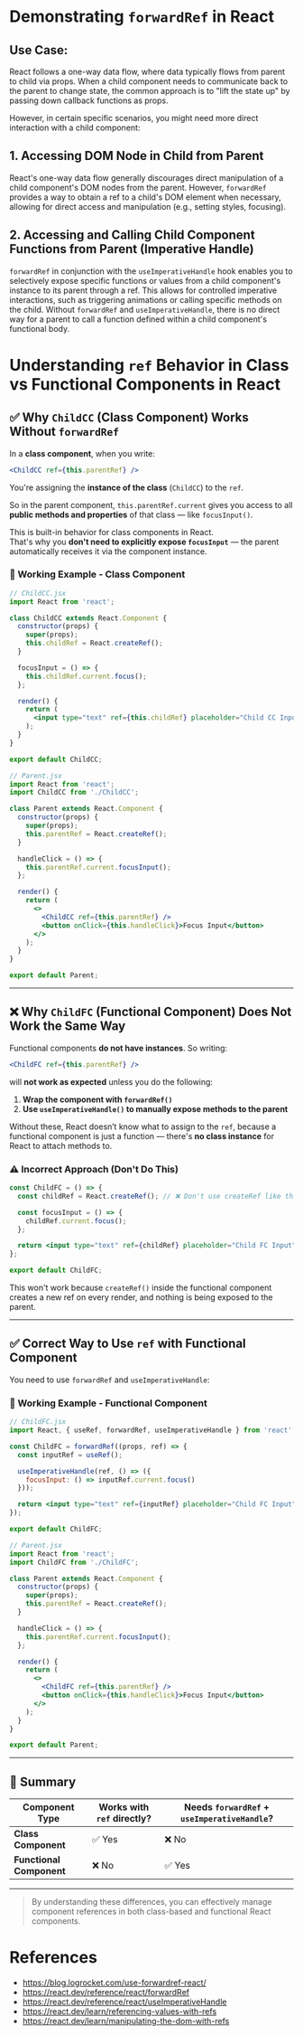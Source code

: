 # Demonstrating `forwardRef` in React

## Use Case:

React follows a one-way data flow, where data typically flows from parent to child via props. When a child component needs to communicate back to the parent to change state, the common approach is to "lift the state up" by passing down callback functions as props.

However, in certain specific scenarios, you might need more direct interaction with a child component:

## 1. Accessing DOM Node in Child from Parent

React's one-way data flow generally discourages direct manipulation of a child component's DOM nodes from the parent. However, `forwardRef` provides a way to obtain a ref to a child's DOM element when necessary, allowing for direct access and manipulation (e.g., setting styles, focusing).

## 2. Accessing and Calling Child Component Functions from Parent (Imperative Handle)

`forwardRef` in conjunction with the `useImperativeHandle` hook enables you to selectively expose specific functions or values from a child component's instance to its parent through a ref. This allows for controlled imperative interactions, such as triggering animations or calling specific methods on the child. Without `forwardRef` and `useImperativeHandle`, there is no direct way for a parent to call a function defined within a child component's functional body.

# Understanding `ref` Behavior in Class vs Functional Components in React

## ✅ Why `ChildCC` (Class Component) Works Without `forwardRef`

In a **class component**, when you write:

```jsx
<ChildCC ref={this.parentRef} />
```

You're assigning the **instance of the class** (`ChildCC`) to the `ref`.

So in the parent component, `this.parentRef.current` gives you access to all **public methods and properties** of that class — like `focusInput()`.

This is built-in behavior for class components in React.  
That's why you **don't need to explicitly expose `focusInput`** — the parent automatically receives it via the component instance.

### 🔧 Working Example - Class Component

```jsx
// ChildCC.jsx
import React from 'react';

class ChildCC extends React.Component {
  constructor(props) {
    super(props);
    this.childRef = React.createRef();
  }

  focusInput = () => {
    this.childRef.current.focus();
  };

  render() {
    return (
      <input type="text" ref={this.childRef} placeholder="Child CC Input" />
    );
  }
}

export default ChildCC;

// Parent.jsx
import React from 'react';
import ChildCC from './ChildCC';

class Parent extends React.Component {
  constructor(props) {
    super(props);
    this.parentRef = React.createRef();
  }

  handleClick = () => {
    this.parentRef.current.focusInput();
  };

  render() {
    return (
      <>
        <ChildCC ref={this.parentRef} />
        <button onClick={this.handleClick}>Focus Input</button>
      </>
    );
  }
}

export default Parent;
```

---

## ❌ Why `ChildFC` (Functional Component) Does Not Work the Same Way

Functional components **do not have instances**. So writing:

```jsx
<ChildFC ref={this.parentRef} />
```

will **not work as expected** unless you do the following:

1. **Wrap the component with `forwardRef()`**
2. **Use `useImperativeHandle()` to manually expose methods to the parent**

Without these, React doesn’t know what to assign to the `ref`, because a functional component is just a function — there's **no class instance** for React to attach methods to.

### ⚠️ Incorrect Approach (Don't Do This)

```jsx
const ChildFC = () => {
  const childRef = React.createRef(); // ❌ Don't use createRef like this in functional component

  const focusInput = () => {
    childRef.current.focus();
  };

  return <input type="text" ref={childRef} placeholder="Child FC Input" />;
};

export default ChildFC;
```

This won't work because `createRef()` inside the functional component creates a new ref on every render, and nothing is being exposed to the parent.

---

## ✅ Correct Way to Use `ref` with Functional Component

You need to use `forwardRef` and `useImperativeHandle`:

### 🔧 Working Example - Functional Component

```jsx
// ChildFC.jsx
import React, { useRef, forwardRef, useImperativeHandle } from 'react';

const ChildFC = forwardRef((props, ref) => {
  const inputRef = useRef();

  useImperativeHandle(ref, () => ({
    focusInput: () => inputRef.current.focus()
  }));

  return <input type="text" ref={inputRef} placeholder="Child FC Input" />;
});

export default ChildFC;

// Parent.jsx
import React from 'react';
import ChildFC from './ChildFC';

class Parent extends React.Component {
  constructor(props) {
    super(props);
    this.parentRef = React.createRef();
  }

  handleClick = () => {
    this.parentRef.current.focusInput();
  };

  render() {
    return (
      <>
        <ChildFC ref={this.parentRef} />
        <button onClick={this.handleClick}>Focus Input</button>
      </>
    );
  }
}

export default Parent;
```

---

## 🔁 Summary

| Component Type           | Works with `ref` directly? | Needs `forwardRef` + `useImperativeHandle`? |
| ------------------------ | -------------------------- | ------------------------------------------- |
| **Class Component**      | ✅ Yes                     | ❌ No                                       |
| **Functional Component** | ❌ No                      | ✅ Yes                                      |

---

> By understanding these differences, you can effectively manage component references in both class-based and functional React components.

# References

- https://blog.logrocket.com/use-forwardref-react/
- https://react.dev/reference/react/forwardRef
- https://react.dev/reference/react/useImperativeHandle
- https://react.dev/learn/referencing-values-with-refs
- https://react.dev/learn/manipulating-the-dom-with-refs
